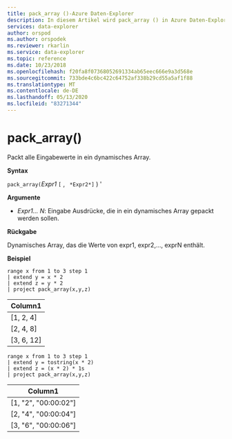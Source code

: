 ```yaml
---
title: pack_array ()-Azure Daten-Explorer
description: In diesem Artikel wird pack_array () in Azure Daten-Explorer beschrieben.
services: data-explorer
author: orspod
ms.author: orspodek
ms.reviewer: rkarlin
ms.service: data-explorer
ms.topic: reference
ms.date: 10/23/2018
ms.openlocfilehash: f20fa8f07368052691334ab65eec666e9a3d568e
ms.sourcegitcommit: 733bde4c6bc422c64752af338b29cd55a5af1f88
ms.translationtype: MT
ms.contentlocale: de-DE
ms.lasthandoff: 05/13/2020
ms.locfileid: "83271344"
---
```

# <a name="pack_array"></a>pack_array()

Packt alle Eingabewerte in ein dynamisches Array.

**Syntax**

`pack_array(`*Expr1* `[` , ` *Expr2*]` ) '

**Argumente**

* *Expr1... N*: Eingabe Ausdrücke, die in ein dynamisches Array gepackt werden sollen.

**Rückgabe**

Dynamisches Array, das die Werte von expr1, expr2,..., exprN enthält.

**Beispiel**

<!-- csl: https://help.kusto.windows.net:443/Samples -->
```kusto
range x from 1 to 3 step 1
| extend y = x * 2
| extend z = y * 2
| project pack_array(x,y,z)
```

|Column1|
|---|
|[1, 2, 4]|
|[2, 4, 8]|
|[3, 6, 12]|

<!-- csl: https://help.kusto.windows.net:443/Samples -->
```kusto
range x from 1 to 3 step 1
| extend y = tostring(x * 2)
| extend z = (x * 2) * 1s
| project pack_array(x,y,z)
```

|Column1|
|---|
|[1, "2", "00:00:02"]|
|[2, "4", "00:00:04"]|
|[3, "6", "00:00:06"]|
